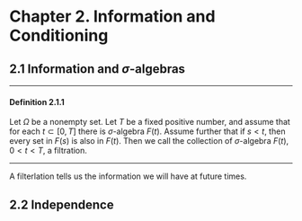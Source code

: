 # Chapter 2. Information and Conditioning

## 2.1 Information and $\sigma$-algebras

-------------------------------------------------------------------------------------
#### Definition 2.1.1  
Let $\Omega$ be a nonempty set. Let $T$ be a fixed positive number, and assume that for each $t \subset [0, T]$ there is $\sigma$-algebra $F(t)$. Assume further that if $s \lt t$, then every set in $F(s)$ is also in $F(t)$. Then we call the collection of $\sigma$-algebra $F(t)$, $0 \lt t \lt T$, a filtration.

------------------------------------------------------------------------------------
A filterlation tells us the information we will have at future times.

## 2.2 Independence

